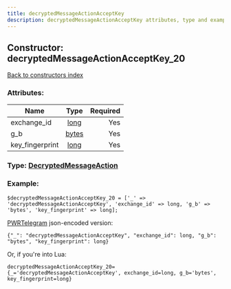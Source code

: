 ```yaml
---
title: decryptedMessageActionAcceptKey
description: decryptedMessageActionAcceptKey attributes, type and example
---
```

## Constructor: decryptedMessageActionAcceptKey\_20  
[Back to constructors index](index.md)



### Attributes:

| Name     |    Type       | Required |
|----------|:-------------:|---------:|
|exchange\_id|[long](../types/long.md) | Yes|
|g\_b|[bytes](../types/bytes.md) | Yes|
|key\_fingerprint|[long](../types/long.md) | Yes|



### Type: [DecryptedMessageAction](../types/DecryptedMessageAction.md)


### Example:

```
$decryptedMessageActionAcceptKey_20 = ['_' => 'decryptedMessageActionAcceptKey', 'exchange_id' => long, 'g_b' => 'bytes', 'key_fingerprint' => long];
```  

[PWRTelegram](https://pwrtelegram.xyz) json-encoded version:

```
{"_": "decryptedMessageActionAcceptKey", "exchange_id": long, "g_b": "bytes", "key_fingerprint": long}
```


Or, if you're into Lua:  


```
decryptedMessageActionAcceptKey_20={_='decryptedMessageActionAcceptKey', exchange_id=long, g_b='bytes', key_fingerprint=long}

```



